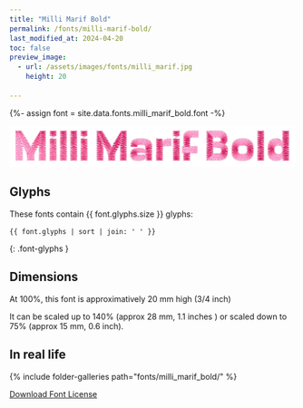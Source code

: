```yaml
---
title: "Milli Marif Bold"
permalink: /fonts/milli-marif-bold/
last_modified_at: 2024-04-20
toc: false
preview_image:
  - url: /assets/images/fonts/milli_marif.jpg
    height: 20

---
```

{%- assign font = site.data.fonts.milli_marif_bold.font -%}

![Milli_Marif](/assets/images/fonts/milli_marif.jpg)

## Glyphs

These fonts contain {{ font.glyphs.size }} glyphs:

```
{{ font.glyphs | sort | join: ' ' }}
```
{: .font-glyphs }

## Dimensions

At 100%, this font is approximatively 20 mm high (3/4 inch)

It can be scaled up to 140% (approx 28 mm, 1.1 inches ) or scaled down to 75% (approx 15  mm, 0.6 inch).

## In real life





{% include folder-galleries path="fonts/milli_marif_bold/" %}

[Download Font License](https://github.com/inkstitch/inkstitch/tree/main/fonts/milli_marif_bold/LICENSE.txt)
